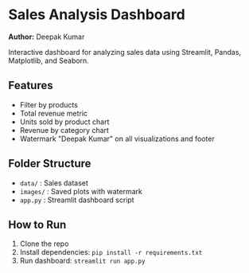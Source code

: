 # Sales Analysis Dashboard
**Author:** Deepak Kumar

Interactive dashboard for analyzing sales data using Streamlit, Pandas, Matplotlib, and Seaborn.

## Features
- Filter by products
- Total revenue metric
- Units sold by product chart
- Revenue by category chart
- Watermark "Deepak Kumar" on all visualizations and footer

## Folder Structure
- `data/` : Sales dataset
- `images/` : Saved plots with watermark
- `app.py` : Streamlit dashboard script

## How to Run
1. Clone the repo
2. Install dependencies: `pip install -r requirements.txt`
3. Run dashboard: `streamlit run app.py`
